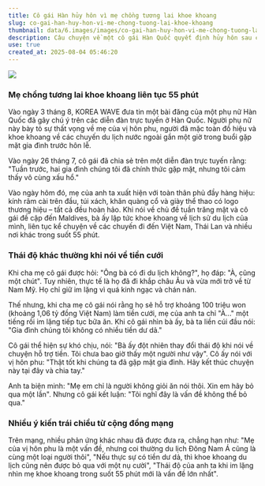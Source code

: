 ```yaml
---
title: Cô gái Hàn hủy hôn vì mẹ chồng tương lai khoe khoang
slug: co-gai-han-huy-hon-vi-me-chong-tuong-lai-khoe-khoang
thumbnail: data/6.images/images/co-gai-han-huy-hon-vi-me-chong-tuong-lai-khoe-khoang.webp
description: Câu chuyện về một cô gái Hàn Quốc quyết định hủy hôn sau cuộc gặp mặt gia đình, khi mẹ của chồng sắp cưới liên tục khoe khoang về hàng hiệu và du lịch.
use: true
created_at: 2025-08-04 05:46:20
---
```


![](/images/20250803-03591812-clc_korea-000-1-view.webp)

### Mẹ chồng tương lai khoe khoang liên tục 55 phút

Vào ngày 3 tháng 8, KOREA WAVE đưa tin một bài đăng của một phụ nữ Hàn Quốc đã gây chú ý trên các diễn đàn trực tuyến ở Hàn Quốc. Người phụ nữ này bày tỏ sự thất vọng về mẹ của vị hôn phu, người đã mặc toàn đồ hiệu và khoe khoang về các chuyến du lịch nước ngoài gần một giờ trong buổi gặp mặt gia đình trước hôn lễ.

Vào ngày 26 tháng 7, cô gái đã chia sẻ trên một diễn đàn trực tuyến rằng: "Tuần trước, hai gia đình chúng tôi đã chính thức gặp mặt, nhưng tôi cảm thấy vô cùng xấu hổ."

Vào ngày hôm đó, mẹ của anh ta xuất hiện với toàn thân phủ đầy hàng hiệu: kính râm cài trên đầu, túi xách, khăn quàng cổ và giày thể thao có logo thương hiệu – tất cả đều hoàn hảo. Khi nói về chủ đề tuần trăng mật và cô gái đề cập đến Maldives, bà ấy lập tức khoe khoang về lịch sử du lịch của mình, liên tục kể chuyện về các chuyến đi đến Việt Nam, Thái Lan và nhiều nơi khác trong suốt 55 phút.

### Thái độ khác thường khi nói về tiền cưới

Khi cha mẹ cô gái được hỏi: "Ông bà có đi du lịch không?", họ đáp: "À, cũng một chút". Tuy nhiên, thực tế là họ đã đi khắp châu Âu và vừa mới trở về từ Nam Mỹ. Họ chỉ giữ im lặng vì quá kinh ngạc và chán nản.

Thế nhưng, khi cha mẹ cô gái nói rằng họ sẽ hỗ trợ khoảng 100 triệu won (khoảng 1,06 tỷ đồng Việt Nam) làm tiền cưới, mẹ của anh ta chỉ "À..." một tiếng rồi im lặng tiếp tục bữa ăn. Khi cô gái nhìn bà ấy, bà ta liền cúi đầu nói: "Gia đình chúng tôi không có nhiều tiền dư dả."

Cô gái thể hiện sự khó chịu, nói: "Bà ấy đột nhiên thay đổi thái độ khi nói về chuyện hỗ trợ tiền. Tôi chưa bao giờ thấy một người như vậy". Cô ấy nói với vị hôn phu: "Thật tốt khi chúng ta đã gặp mặt gia đình. Hãy kết thúc chuyện này tại đây và chia tay."

Anh ta biện minh: "Mẹ em chỉ là người không giỏi ăn nói thôi. Xin em hãy bỏ qua một lần". Nhưng cô gái kết luận: "Tôi nghĩ đây là vấn đề không thể bỏ qua."

### Nhiều ý kiến trái chiều từ cộng đồng mạng

Trên mạng, nhiều phản ứng khác nhau đã được đưa ra, chẳng hạn như: "Mẹ của vị hôn phu là một vấn đề, nhưng coi thường du lịch Đông Nam Á cũng là cùng một loại người thôi", "Nếu thực sự có tiền dư dả, thì khoe khoang du lịch cũng nên được bỏ qua với một nụ cười", "Thái độ của anh ta khi im lặng nhìn mẹ khoe khoang trong suốt 55 phút mới là vấn đề lớn nhất".